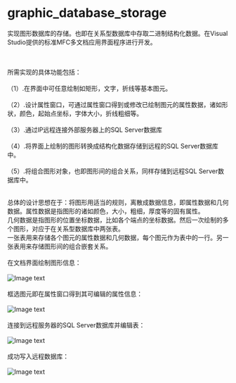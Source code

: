 # graphic_database_storage
实现图形数据库的存储。也即在关系型数据库中存取二进制结构化数据。在Visual Studio提供的标准MFC多文档应用界面程序进行开发。

<br><br>
所需实现的具体功能包括：
<br><br>
（1）.在界面中可任意绘制如矩形，文字，折线等基本图元。
<br><br>
（2）.设计属性窗口，可通过属性窗口得到或修改已绘制图元的属性数据，诸如形状，颜色，起始点坐标，字体大小，折线粗细等。
<br><br>
（3）.通过IP远程连接外部服务器上的SQL Server数据库
<br><br>
（4）.将界面上绘制的图形转换成结构化数据存储到远程的SQL Server数据库中。
<br><br>
（5）.将组合图形对象，也即图形间的组合关系，同样存储到远程SQL Server数据库中。
<br><br>

总体的设计思想在于：将图形用适当的规则，离散成数据信息，即属性数据和几何数据。属性数据是指图形的诸如颜色，大小，粗细，厚度等的固有属性。
<br>
几何数据是指图形的位置坐标数据，比如各个端点的坐标数据。然后一次绘制的多个图形，对应于在关系型数据库中两张表。
<br>
一张表用来存储各个图元的属性数据和几何数据，每个图元作为表中的一行。另一张表用来存储图形间的组合嵌套关系。
<br><br>
在文档界面绘制图形信息：
<br><br>
![Image text](https://github.com/hujinxinb/graphic_database_storage/blob/master/img/2a.jpg)
<br><br>
框选图元即在属性窗口得到其可编辑的属性信息：
<br><br>
![Image text](https://github.com/hujinxinb/graphic_database_storage/blob/master/img/4.jpg)
<br><br>
连接到远程服务器的SQL Server数据库并编辑表：
<br><br>
![Image text](https://github.com/hujinxinb/graphic_database_storage/blob/master/img/10.jpg)
<br><br>
成功写入远程数据库：
<br><br>
![Image text](https://github.com/hujinxinb/graphic_database_storage/blob/master/img/11.jpg)


